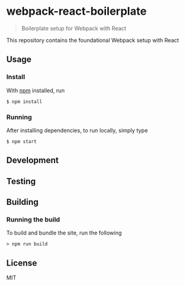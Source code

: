 # webpack-react-boilerplate

> Boilerplate setup for Webpack with React

This repository contains the foundational Webpack setup with React

## Usage

### Install

With [npm](https://npmjs.org/) installed, run

```
$ npm install
```

### Running

After installing dependencies, to run locally, simply type

```
$ npm start
```

## Development

## Testing

## Building

### Running the build

To build and bundle the site, run the following

```
> npm run build
```

## License

MIT
